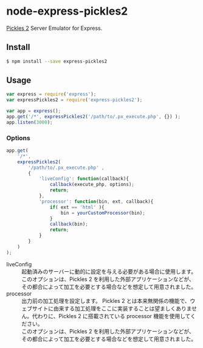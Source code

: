 # node-express-pickles2

[Pickles 2](http://pickles2.pxt.jp/) Server Emulator for Express.

## Install

```bash
$ npm install --save express-pickles2
```


## Usage

```js
var express = require('express');
var expressPickles2 = require('express-pickles2');

var app = express();
app.get('/*', expressPickles2('/path/to/.px_execute.php', {}) );
app.listen(3000);
```


### Options

```js
app.get(
    '/*',
    expressPickles2(
        '/path/to/.px_execute.php' ,
        {
            'liveConfig': function(callback){
                callback(execute_php, options);
                return;
            },
            'processor': function(bin, ext, callback){
                if( ext == 'html' ){
                    bin = yourCustomProcessor(bin);
                }
                callback(bin);
                return;
            }
        }
    )
);
```

<dl>
    <dt>liveConfig</dt>
        <dd>起動済みのサーバーに動的に設定を与える必要がある場合に使用します。<br />このオプションは、Pickles 2 を利用した外部アプリケーションなどが、その都合によって加工を必要とする場合などを想定して用意されました。</dd>
    <dt>processor</dt>
        <dd>出力前の加工処理を設定します。 Pickles 2 とは本来無関係の機能で、ウェブサイトに由来する加工処理をここに実装することは望ましくありません。代わりに、Pickles 2 に搭載されている processor 機能を使用してください。<br />このオプションは、Pickles 2 を利用した外部アプリケーションなどが、その都合によって加工を必要とする場合などを想定して用意されました。</dd>
</dl>
